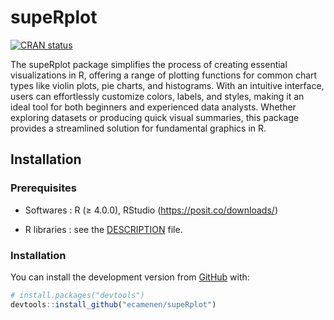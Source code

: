 
<!-- README.md is generated from README.Rmd. Please edit that file -->

# supeRplot

[![CRAN
status](https://www.r-pkg.org/badges/version/supeRplot)](https://CRAN.R-project.org/package=supeRplot)

The supeRplot package simplifies the process of creating essential
visualizations in R, offering a range of plotting functions for common
chart types like violin plots, pie charts, and histograms. With an
intuitive interface, users can effortlessly customize colors, labels,
and styles, making it an ideal tool for both beginners and experienced
data analysts. Whether exploring datasets or producing quick visual
summaries, this package provides a streamlined solution for fundamental
graphics in R.

## Installation

### Prerequisites

- Softwares : R (≥ 4.0.0), RStudio (<https://posit.co/downloads/>)

- R libraries : see the
  [DESCRIPTION](https://github.com/ecamenen/supeRplot/blob/develop/DESCRIPTION)
  file.

### Installation

You can install the development version from
[GitHub](https://github.com/) with:

``` r
# install.packages("devtools")
devtools::install_github("ecamenen/supeRplot")
```

